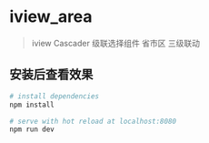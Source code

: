 # iview_area

> iview Cascader 级联选择组件 省市区 三级联动

## 安装后查看效果

``` bash
# install dependencies
npm install

# serve with hot reload at localhost:8080
npm run dev

```